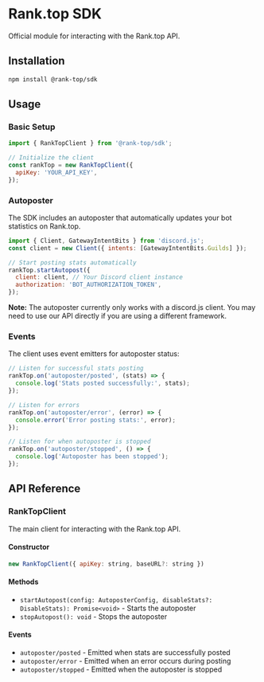 # Rank.top SDK

Official module for interacting with the Rank.top API.

## Installation

```bash
npm install @rank-top/sdk
```

## Usage

### Basic Setup

```javascript
import { RankTopClient } from '@rank-top/sdk';

// Initialize the client
const rankTop = new RankTopClient({
  apiKey: 'YOUR_API_KEY',
});
```

### Autoposter

The SDK includes an autoposter that automatically updates your bot statistics on Rank.top.

```javascript
import { Client, GatewayIntentBits } from 'discord.js';
const client = new Client({ intents: [GatewayIntentBits.Guilds] });

// Start posting stats automatically
rankTop.startAutopost({
  client: client, // Your Discord client instance
  authorization: 'BOT_AUTHORIZATION_TOKEN',
});
```

**Note:** The autoposter currently only works with a discord.js client. You may need to use our API directly if you are using a different framework.

### Events

The client uses event emitters for autoposter status:

```javascript
// Listen for successful stats posting
rankTop.on('autoposter/posted', (stats) => {
  console.log('Stats posted successfully:', stats);
});

// Listen for errors
rankTop.on('autoposter/error', (error) => {
  console.error('Error posting stats:', error);
});

// Listen for when autoposter is stopped
rankTop.on('autoposter/stopped', () => {
  console.log('Autoposter has been stopped');
});
```

## API Reference

### RankTopClient

The main client for interacting with the Rank.top API.

#### Constructor

```javascript
new RankTopClient({ apiKey: string, baseURL?: string })
```

#### Methods

- `startAutopost(config: AutoposterConfig, disableStats?: DisableStats): Promise<void>` - Starts the autoposter
- `stopAutopost(): void` - Stops the autoposter

#### Events

- `autoposter/posted` - Emitted when stats are successfully posted
- `autoposter/error` - Emitted when an error occurs during posting
- `autoposter/stopped` - Emitted when the autoposter is stopped
```

